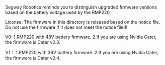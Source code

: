 
Segway Robotics reminds you to distinguish upgraded firmware versions based on the battery voltage used by the RMP220.

License: The firmware in this directory is released based on the notice file. Do not use the firmware if it does not meet the notice file!!!


V0:
	1.RMP220 with 48V battery firmware.
	2.If you are using Nvidia Cater, the firmware is Cater v2.3.
	
	
V1：
	1.RMP220 with 36V battery firmware.
	2.If you are using Nvidia Cater, the firmware is Cater v2.4.